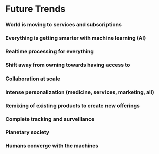 # Future Trends
### World is moving to services and subscriptions
### Everything is getting smarter with machine learning (AI)
### Realtime processing for everything
### Shift away from owning towards having access to
### Collaboration at scale
### Intense personalization (medicine, services, marketing, all)
### Remixing of existing products to create new offerings
### Complete tracking and surveillance
### Planetary society
### Humans converge with the machines
